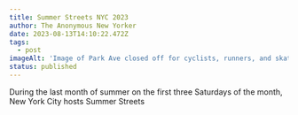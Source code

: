 ```yaml
---
title: Summer Streets NYC 2023
author: The Anonymous New Yorker
date: 2023-08-13T14:10:22.472Z
tags:
  - post
imageAlt: 'Image of Park Ave closed off for cyclists, runners, and skaters'
status: published
---
```

During the last month of summer on the first three Saturdays of the month, New York City hosts Summer Streets
